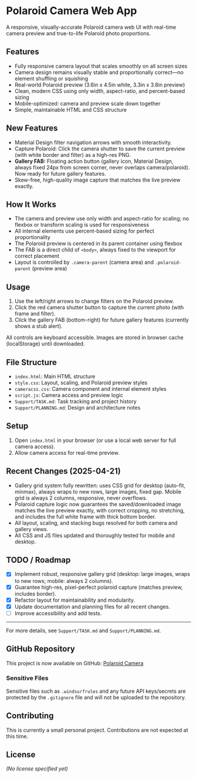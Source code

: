 # Polaroid Camera Web App

A responsive, visually-accurate Polaroid camera web UI with real-time camera preview and true-to-life Polaroid photo proportions.

## Features
- Fully responsive camera layout that scales smoothly on all screen sizes
- Camera design remains visually stable and proportionally correct—no element shuffling or squishing
- Real-world Polaroid preview (3.6in x 4.5in white, 3.3in x 3.8in preview)
- Clean, modern CSS using only width, aspect-ratio, and percent-based sizing
- Mobile-optimized: camera and preview scale down together
- Simple, maintainable HTML and CSS structure

## New Features
- Material Design filter navigation arrows with smooth interactivity.
- Capture Polaroid: Click the camera shutter to save the current preview (with white border and filter) as a high-res PNG.
- **Gallery FAB:** Floating action button (gallery icon, Material Design, always fixed 24px from screen corner, never overlaps camera/polaroid). Now ready for future gallery features.
- Skew-free, high-quality image capture that matches the live preview exactly.

## How It Works
- The camera and preview use only width and aspect-ratio for scaling; no flexbox or transform scaling is used for responsiveness
- All internal elements use percent-based sizing for perfect proportionality
- The Polaroid preview is centered in its parent container using flexbox
- The FAB is a direct child of `<body>`, always fixed to the viewport for correct placement
- Layout is controlled by `.camera-parent` (camera area) and `.polaroid-parent` (preview area)

## Usage
1. Use the left/right arrows to change filters on the Polaroid preview.
2. Click the red camera shutter button to capture the current photo (with frame and filter).
3. Click the gallery FAB (bottom-right) for future gallery features (currently shows a stub alert).

All controls are keyboard accessible. Images are stored in browser cache (localStorage) until downloaded.

## File Structure
- `index.html`: Main HTML structure
- `style.css`: Layout, scaling, and Polaroid preview styles
- `cameracss.css`: Camera component and internal element styles
- `script.js`: Camera access and preview logic
- `Support/TASK.md`: Task tracking and project history
- `Support/PLANNING.md`: Design and architecture notes

## Setup
1. Open `index.html` in your browser (or use a local web server for full camera access).
2. Allow camera access for real-time preview.

## Recent Changes (2025-04-21)
- Gallery grid system fully rewritten: uses CSS grid for desktop (auto-fit, minmax), always wraps to new rows, large images, fixed gap. Mobile grid is always 2 columns, responsive, never overflows.
- Polaroid capture logic now guarantees the saved/downloaded image matches the live preview exactly, with correct cropping, no stretching, and includes the full white frame with thick bottom border.
- All layout, scaling, and stacking bugs resolved for both camera and gallery views.
- All CSS and JS files updated and thoroughly tested for mobile and desktop.

## TODO / Roadmap
- [x] Implement robust, responsive gallery grid (desktop: large images, wraps to new rows; mobile: always 2 columns).
- [x] Guarantee high-res, pixel-perfect polaroid capture (matches preview, includes border).
- [x] Refactor layout for maintainability and modularity.
- [x] Update documentation and planning files for all recent changes.
- [ ] Improve accessibility and add tests.

---

For more details, see `Support/TASK.md` and `Support/PLANNING.md`.

## GitHub Repository

This project is now available on GitHub: [Polaroid Camera](https://github.com/Shanmus4/Polaroid-Camera)

### Sensitive Files
Sensitive files such as `.windsurfrules` and any future API keys/secrets are protected by the `.gitignore` file and will not be uploaded to the repository.

## Contributing
This is currently a small personal project. Contributions are not expected at this time.

## License
*(No license specified yet)*

